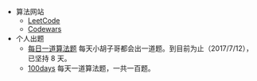 * 算法网站
  * [LeetCode](https://leetcode.com/)
  * [Codewars](https://www.codewars.com/)
* 个人出题
  * [每日一道算法题](https://github.com/barretlee/daily-algorithms/issues) 每天小胡子哥都会出一道题。到目前为止（2017/7/12），已坚持 8 天。
  * [100days](https://github.com/coells/100days) 每天一道算法题，一共一百题。

